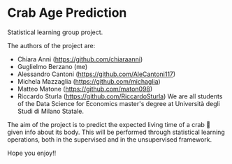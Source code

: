 # Crab Age Prediction
Statistical learning group project.

The authors of the project are:
- Chiara Anni (https://github.com/chiaraanni)
- Guglielmo Berzano (me)
- Alessandro Cantoni (https://github.com/AleCantoni117)
- Michela Mazzaglia (https://github.com/michaglia)
- Matteo Matone (https://github.com/maton098)
- Riccardo Sturla (https://github.com/RiccardoSturla)
We are all students of the Data Science for Economics master's degree at Università degli Studi di Milano Statale.

The aim of the project is to predict the expected living time of a crab 🦀 given info about its body.
This will be performed through statistical learning operations, both in the supervised and in the unsupervised framework.

Hope you enjoy!!
